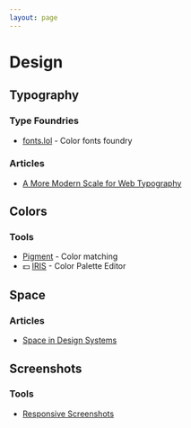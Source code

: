 ```yaml
---
layout: page
---
```


# Design

## Typography

### Type Foundries

- [fonts.lol](http://www.fonts.lol/) - Color fonts foundry

### Articles

- [A More Modern Scale for Web Typography](http://typecast.com/blog/a-more-modern-scale-for-web-typography)

## Colors

### Tools

- [Pigment](https://pigment.shapefactory.co/) - Color matching
- 💵 [IRIS](https://alpert.altervista.org/iris/) - Color Palette Editor

## Space

### Articles

- [Space in Design Systems](https://medium.com/eightshapes-llc/space-in-design-systems-188bcbae0d62)

## Screenshots

### Tools

- [Responsive Screenshots](https://responsive-screenshots.com/)
